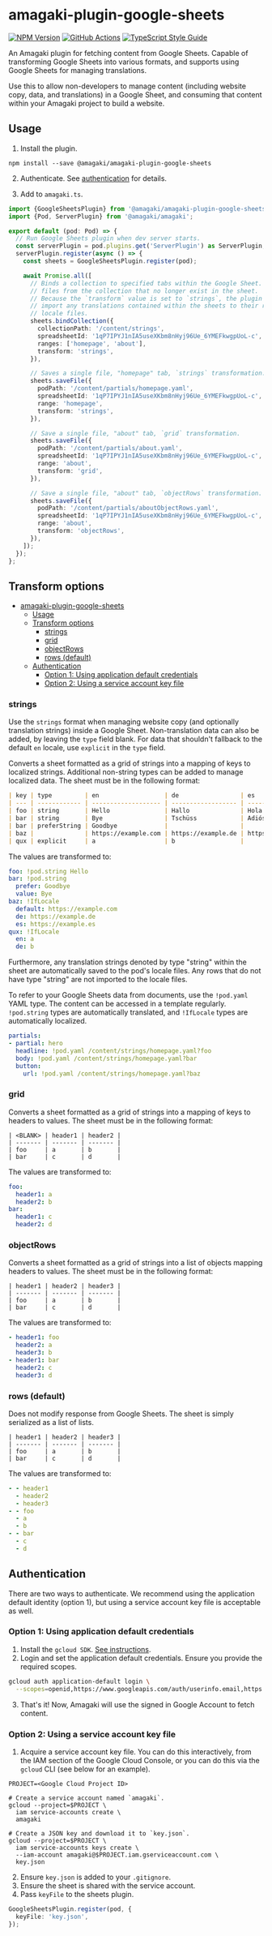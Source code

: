 # amagaki-plugin-google-sheets

[![NPM Version][npm-image]][npm-url]
[![GitHub Actions][github-image]][github-url]
[![TypeScript Style Guide][gts-image]][gts-url]

An Amagaki plugin for fetching content from Google Sheets. Capable of
transforming Google Sheets into various formats, and supports using Google
Sheets for managing translations.

Use this to allow non-developers to manage content (including website copy,
data, and translations) in a Google Sheet, and consuming that content within
your Amagaki project to build a website.

## Usage

1. Install the plugin.

```shell
npm install --save @amagaki/amagaki-plugin-google-sheets
```

2. Authenticate. See [authentication](#authentication) for details.
 
3. Add to `amagaki.ts`.

```typescript
import {GoogleSheetsPlugin} from '@amagaki/amagaki-plugin-google-sheets';
import {Pod, ServerPlugin} from '@amagaki/amagaki';

export default (pod: Pod) => {
  // Run Google Sheets plugin when dev server starts.
  const serverPlugin = pod.plugins.get('ServerPlugin') as ServerPlugin;
  serverPlugin.register(async () => {
    const sheets = GoogleSheetsPlugin.register(pod);

    await Promise.all([
      // Binds a collection to specified tabs within the Google Sheet. Deletes
      // files from the collection that no longer exist in the sheet.
      // Because the `transform` value is set to `strings`, the plugin will also
      // import any translations contained within the sheets to their respective
      // locale files.
      sheets.bindCollection({
        collectionPath: '/content/strings',
        spreadsheetId: '1qP7IPYJ1nIA5useXKbm8nHyj96Ue_6YMEFkwgpUoL-c',
        ranges: ['homepage', 'about'],
        transform: 'strings',
      }),

      // Saves a single file, "homepage" tab, `strings` transformation.
      sheets.saveFile({
        podPath: '/content/partials/homepage.yaml',
        spreadsheetId: '1qP7IPYJ1nIA5useXKbm8nHyj96Ue_6YMEFkwgpUoL-c',
        range: 'homepage',
        transform: 'strings',
      }),

      // Save a single file, "about" tab, `grid` transformation.
      sheets.saveFile({
        podPath: '/content/partials/about.yaml',
        spreadsheetId: '1qP7IPYJ1nIA5useXKbm8nHyj96Ue_6YMEFkwgpUoL-c',
        range: 'about',
        transform: 'grid',
      }),

      // Save a single file, "about" tab, `objectRows` transformation.
      sheets.saveFile({
        podPath: '/content/partials/aboutObjectRows.yaml',
        spreadsheetId: '1qP7IPYJ1nIA5useXKbm8nHyj96Ue_6YMEFkwgpUoL-c',
        range: 'about',
        transform: 'objectRows',
      }),
    ]);
  });
};

```

## Transform options

- [amagaki-plugin-google-sheets](#amagaki-plugin-google-sheets)
  - [Usage](#usage)
  - [Transform options](#transform-options)
    - [strings](#strings)
    - [grid](#grid)
    - [objectRows](#objectrows)
    - [rows (default)](#rows-default)
  - [Authentication](#authentication)
    - [Option 1: Using application default credentials](#option-1-using-application-default-credentials)
    - [Option 2: Using a service account key file](#option-2-using-a-service-account-key-file)

### strings

Use the `strings` format when managing website copy (and optionally translation
strings) inside a Google Sheet. Non-translation data can also be added, by
leaving the `type` field blank.  For data that shouldn't fallback to the default
`en` locale, use `explicit` in the `type` field.


Converts a sheet formatted as a grid of strings into a mapping of keys to
localized strings. Additional non-string types can be added to manage localized
data. The sheet must be in the following format:

```markdown
| key | type         | en                  | de                 | es                 |
| --- | ------------ | ------------------- | ------------------ | ------------------ |
| foo | string       | Hello               | Hallo              | Hola               |
| bar | string       | Bye                 | Tschüss            | Adiós              |
| bar | preferString | Goodbye             |                    |                    |
| baz |              | https://example.com | https://example.de | https://example.es |
| qux | explicit     | a                   | b                  |                    |
```

The values are transformed to:

```yaml
foo: !pod.string Hello
bar: !pod.string
  prefer: Goodbye
  value: Bye
baz: !IfLocale
  default: https://example.com
  de: https://example.de
  es: https://example.es
qux: !IfLocale
  en: a
  de: b
```

Furthermore, any translation strings denoted by type "string" within the sheet
are automatically saved to the pod's locale files. Any rows that do not have
type "string" are not imported to the locale files.

To refer to your Google Sheets data from documents, use the `!pod.yaml` YAML
type. The content can be accessed in a template regularly. `!pod.string` types
are automatically translated, and `!IfLocale` types are automatically localized.

```yaml
partials:
- partial: hero
  headline: !pod.yaml /content/strings/homepage.yaml?foo
  body: !pod.yaml /content/strings/homepage.yaml?bar
  button:
    url: !pod.yaml /content/strings/homepage.yaml?baz
```

### grid

Converts a sheet formatted as a grid of strings into a mapping of keys to
headers to values. The sheet must be in the following format:

```
| <BLANK> | header1 | header2 |
| ------- | ------- | ------- |
| foo     | a       | b       |
| bar     | c       | d       |
```

The values are transformed to:

```yaml
foo:
  header1: a
  header2: b
bar:
  header1: c
  header2: d
```

### objectRows

Converts a sheet formatted as a grid of strings into a list of objects
mapping headers to values. The sheet must be in the following format:

```
| header1 | header2 | header3 |
| ------- | ------- | ------- |
| foo     | a       | b       |
| bar     | c       | d       |
```

The values are transformed to:

```yaml
- header1: foo
  header2: a
  header3: b
- header1: bar
  header2: c
  header3: d
```

### rows (default)

Does not modify response from Google Sheets. The sheet is simply serialized as a
list of lists.

```
| header1 | header2 | header3 |
| ------- | ------- | ------- |
| foo     | a       | b       |
| bar     | c       | d       |
```

The values are transformed to:

```yaml
- - header1
  - header2
  - header3
- - foo
  - a
  - b
- - bar
  - c
  - d
```

## Authentication

There are two ways to authenticate. We recommend using the application default
identity (option 1), but using a service account key file is acceptable as well.

### Option 1: Using application default credentials


1. Install the `gcloud SDK`. [See instructions](https://cloud.google.com/sdk/docs/downloads-interactive).
2. Login and set the application default credentials. Ensure you provide the required scopes.

```bash
gcloud auth application-default login \
  --scopes=openid,https://www.googleapis.com/auth/userinfo.email,https://www.googleapis.com/auth/cloud-platform,https://www.googleapis.com/auth/spreadsheets
```

3. That's it! Now, Amagaki will use the signed in Google Account to fetch content.

### Option 2: Using a service account key file


1. Acquire a service account key file. You can do this interactively, from the IAM section of the Google Cloud Console, or you can do this via the `gcloud` CLI (see below for an example).

```
PROJECT=<Google Cloud Project ID>

# Create a service account named `amagaki`.
gcloud --project=$PROJECT \
  iam service-accounts create \
  amagaki

# Create a JSON key and download it to `key.json`.
gcloud --project=$PROJECT \
  iam service-accounts keys create \
  --iam-account amagaki@$PROJECT.iam.gserviceaccount.com \
  key.json
```

2. Ensure `key.json` is added to your `.gitignore`.
3. Ensure the sheet is shared with the service account.
4. Pass `keyFile` to the sheets plugin.

```typescript
GoogleSheetsPlugin.register(pod, {
  keyFile: 'key.json',
});
```

[github-image]: https://github.com/blinkk/amagaki-plugin-google-sheets/workflows/Run%20tests/badge.svg
[github-url]: https://github.com/blinkk/amagaki-plugin-google-sheets/actions
[npm-image]: https://img.shields.io/npm/v/@amagaki/amagaki-plugin-google-sheets.svg
[npm-url]: https://npmjs.org/package/@amagaki/amagaki-plugin-google-sheets
[gts-image]: https://img.shields.io/badge/code%20style-google-blueviolet.svg
[gts-url]: https://github.com/google/gts